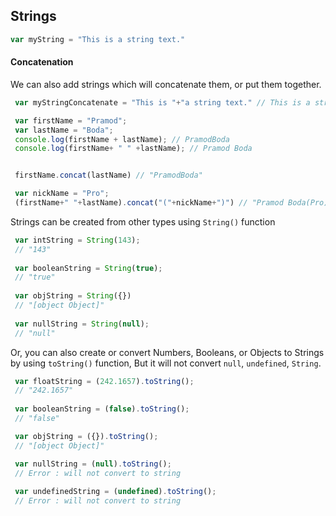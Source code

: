 
## Strings
```javascript
var myString = "This is a string text."
```
#### Concatenation
We can also add strings which will concatenate them, or put them together.
```javascript
 var myStringConcatenate = "This is "+"a string text." // This is a string text.

 var firstName = "Pramod";
 var lastName = "Boda";
 console.log(firstName + lastName); // PramodBoda
 console.log(firstName+ " " +lastName); // Pramod Boda


 firstName.concat(lastName) // "PramodBoda"

 var nickName = "Pro";
 (firstName+" "+lastName).concat("("+nickName+")") // "Pramod Boda(Pro)"
```
Strings can be created from other types using `String()` function

```javascript
 var intString = String(143);
 // "143"
 
 var booleanString = String(true);
 // "true"
 
 var objString = String({})
 // "[object Object]"
 
 var nullString = String(null);
 // "null"
```
Or, you can also create or convert Numbers, Booleans, or Objects to Strings by using `toString()` function, But it will not convert `null`, `undefined`, `String`.

```javascript
 var floatString = (242.1657).toString();
 // "242.1657"
 
 var booleanString = (false).toString();
 // "false"

 var objString = ({}).toString();
 // "[object Object]"

 var nullString = (null).toString();
 // Error : will not convert to string
 
 var undefinedString = (undefined).toString();
 // Error : will not convert to string
 ```
<!--stackedit_data:
eyJoaXN0b3J5IjpbLTExNjkzNzUxOTQsMjAyMDMyNjY5NF19
-->